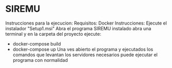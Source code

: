 # SIREMU
Instrucciones para la ejecucion: 
Requisitos: 
Docker 
Instrucciones:
Ejecute el instalador "Setup1.msi"
Abra el programa SIREMU instalado
abra una terminal y en la carpeta del proyecto ejecute: 
- docker-compose build
- docker-compose up
Una ves abierto el programa y ejecutados los comandos que levantan los servidores necesarios puede
ejecutar el programa con normalidad
